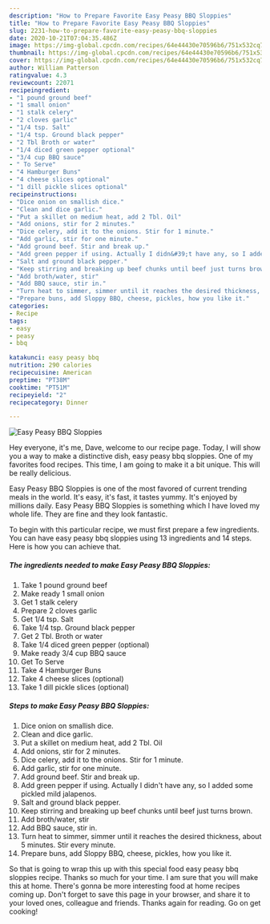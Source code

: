 ```yaml
---
description: "How to Prepare Favorite Easy Peasy BBQ Sloppies"
title: "How to Prepare Favorite Easy Peasy BBQ Sloppies"
slug: 2231-how-to-prepare-favorite-easy-peasy-bbq-sloppies
date: 2020-10-21T07:04:35.486Z
image: https://img-global.cpcdn.com/recipes/64e44430e70596b6/751x532cq70/easy-peasy-bbq-sloppies-recipe-main-photo.jpg
thumbnail: https://img-global.cpcdn.com/recipes/64e44430e70596b6/751x532cq70/easy-peasy-bbq-sloppies-recipe-main-photo.jpg
cover: https://img-global.cpcdn.com/recipes/64e44430e70596b6/751x532cq70/easy-peasy-bbq-sloppies-recipe-main-photo.jpg
author: William Patterson
ratingvalue: 4.3
reviewcount: 22071
recipeingredient:
- "1 pound ground beef"
- "1 small onion"
- "1 stalk celery"
- "2 cloves garlic"
- "1/4 tsp. Salt"
- "1/4 tsp. Ground black pepper"
- "2 Tbl Broth or water"
- "1/4 diced green pepper optional"
- "3/4 cup BBQ sauce"
- " To Serve"
- "4 Hamburger Buns"
- "4 cheese slices optional"
- "1 dill pickle slices optional"
recipeinstructions:
- "Dice onion on smallish dice."
- "Clean and dice garlic."
- "Put a skillet on medium heat, add 2 Tbl. Oil"
- "Add onions, stir for 2 minutes."
- "Dice celery, add it to the onions. Stir for 1 minute."
- "Add garlic, stir for one minute."
- "Add ground beef. Stir and break up."
- "Add green pepper if using. Actually I didn&#39;t have any, so I added some pickled mild jalapenos."
- "Salt and ground black pepper."
- "Keep stirring and breaking up beef chunks until beef just turns brown."
- "Add broth/water, stir"
- "Add BBQ sauce, stir in."
- "Turn heat to simmer, simmer until it reaches the desired thickness, about 5 minutes. Stir every minute."
- "Prepare buns, add Sloppy BBQ, cheese, pickles, how you like it."
categories:
- Recipe
tags:
- easy
- peasy
- bbq

katakunci: easy peasy bbq 
nutrition: 290 calories
recipecuisine: American
preptime: "PT38M"
cooktime: "PT51M"
recipeyield: "2"
recipecategory: Dinner

---
```



![Easy Peasy BBQ Sloppies](https://img-global.cpcdn.com/recipes/64e44430e70596b6/751x532cq70/easy-peasy-bbq-sloppies-recipe-main-photo.jpg)

Hey everyone, it's me, Dave, welcome to our recipe page. Today, I will show you a way to make a distinctive dish, easy peasy bbq sloppies. One of my favorites food recipes. This time, I am going to make it a bit unique. This will be really delicious.



Easy Peasy BBQ Sloppies is one of the most favored of current trending meals in the world. It's easy, it's fast, it tastes yummy. It's enjoyed by millions daily. Easy Peasy BBQ Sloppies is something which I have loved my whole life. They are fine and they look fantastic.


To begin with this particular recipe, we must first prepare a few ingredients. You can have easy peasy bbq sloppies using 13 ingredients and 14 steps. Here is how you can achieve that.

<!--inarticleads1-->

##### The ingredients needed to make Easy Peasy BBQ Sloppies:

1. Take 1 pound ground beef
1. Make ready 1 small onion
1. Get 1 stalk celery
1. Prepare 2 cloves garlic
1. Get 1/4 tsp. Salt
1. Take 1/4 tsp. Ground black pepper
1. Get 2 Tbl. Broth or water
1. Take 1/4 diced green pepper (optional)
1. Make ready 3/4 cup BBQ sauce
1. Get  To Serve
1. Take 4 Hamburger Buns
1. Take 4 cheese slices (optional)
1. Take 1 dill pickle slices (optional)




<!--inarticleads2-->

##### Steps to make Easy Peasy BBQ Sloppies:

1. Dice onion on smallish dice.
1. Clean and dice garlic.
1. Put a skillet on medium heat, add 2 Tbl. Oil
1. Add onions, stir for 2 minutes.
1. Dice celery, add it to the onions. Stir for 1 minute.
1. Add garlic, stir for one minute.
1. Add ground beef. Stir and break up.
1. Add green pepper if using. Actually I didn&#39;t have any, so I added some pickled mild jalapenos.
1. Salt and ground black pepper.
1. Keep stirring and breaking up beef chunks until beef just turns brown.
1. Add broth/water, stir
1. Add BBQ sauce, stir in.
1. Turn heat to simmer, simmer until it reaches the desired thickness, about 5 minutes. Stir every minute.
1. Prepare buns, add Sloppy BBQ, cheese, pickles, how you like it.




So that is going to wrap this up with this special food easy peasy bbq sloppies recipe. Thanks so much for your time. I am sure that you will make this at home. There's gonna be more interesting food at home recipes coming up. Don't forget to save this page in your browser, and share it to your loved ones, colleague and friends. Thanks again for reading. Go on get cooking!
